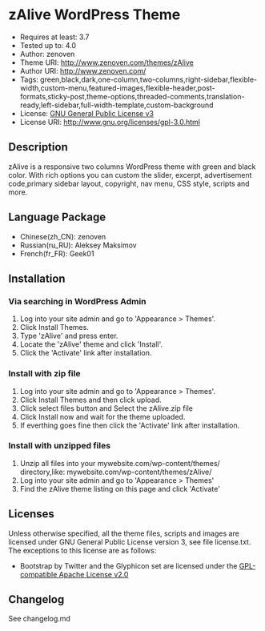 # zAlive WordPress Theme
* Requires at least: 3.7
* Tested up to: 4.0
* Author: zenoven
* Theme URI: http://www.zenoven.com/themes/zAlive
* Author URI: http://www.zenoven.com/
* Tags: green,black,dark,one-column,two-columns,right-sidebar,flexible-width,custom-menu,featured-images,flexible-header,post-formats,sticky-post,theme-options,threaded-comments,translation-ready,left-sidebar,full-width-template,custom-background
* License: [GNU General Public License v3](http://www.gnu.org/licenses/gpl-3.0.html)
* License URI: http://www.gnu.org/licenses/gpl-3.0.html


## Description

zAlive is a responsive two columns WordPress theme with green and black color. With rich options you can custom the slider, excerpt, advertisement code,primary sidebar layout, copyright, nav menu, CSS style, scripts and more.


## Language Package
* Chinese(zh_CN): zenoven
* Russian(ru_RU): Aleksey Maksimov
* French(fr_FR): Geek01


## Installation

### Via searching in WordPress Admin ###
1. Log into your site admin and go to 'Appearance > Themes'.
2. Click Install Themes.
3. Type 'zAlive' and press enter.
4. Locate the 'zAlive' theme and click 'Install'.
5. Click the 'Activate' link after installation.

### Install with zip file
1. Log into your site admin and go to 'Appearance > Themes'.
2. Click Install Themes and then click upload.
3. Click select files button and Select the zAlive.zip file
4. Click Install now and wait for the theme uploaded.
5. If everthing goes fine then click the 'Activate' link after installation.

### Install with unzipped files
1. Unzip all files into your mywebsite.com/wp-content/themes/ directory,like: mywebsite.com/wp-content/themes/zAlive/
2. Log into your site admin and go to 'Appearance > Themes'
3. Find the zAlive theme listing on this page and click 'Activate'


## Licenses 
Unless otherwise specified, all the theme files, scripts and images are licensed under GNU General Public License version 3, see file license.txt.
The exceptions to this license are as follows:
* Bootstrap by Twitter and the Glyphicon set are licensed under the [GPL-compatible Apache License v2.0](http://www.apache.org/licenses/LICENSE-2.0)


## Changelog
See changelog.md
